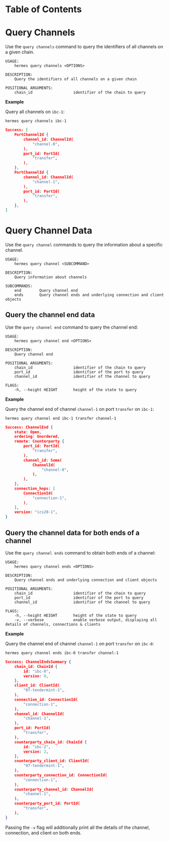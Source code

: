 # Table of Contents

<!-- toc -->

# Query Channels

Use the `query channels` command to query the identifiers of all channels on a given chain.

```shell
USAGE:
    hermes query channels <OPTIONS>

DESCRIPTION:
    Query the identifiers of all channels on a given chain

POSITIONAL ARGUMENTS:
    chain_id                  identifier of the chain to query
```

__Example__

Query all channels on `ibc-1`:

```shell
hermes query channels ibc-1
```

```json
Success: [
    PortChannelId {
        channel_id: ChannelId(
            "channel-0",
        ),
        port_id: PortId(
            "transfer",
        ),
    },
    PortChannelId {
        channel_id: ChannelId(
            "channel-1",
        ),
        port_id: PortId(
            "transfer",
        ),
    },
]
```

# Query Channel Data

Use the `query channel` commands to query the information about a specific channel.

```shell
USAGE:
    hermes query channel <SUBCOMMAND>

DESCRIPTION:
    Query information about channels

SUBCOMMANDS:
    end        Query channel end
    ends       Query channel ends and underlying connection and client objects
```

## Query the channel end data

Use the `query channel end` command to query the channel end:

```shell
USAGE:
    hermes query channel end <OPTIONS>

DESCRIPTION:
    Query channel end

POSITIONAL ARGUMENTS:
    chain_id                  identifier of the chain to query
    port_id                   identifier of the port to query
    channel_id                identifier of the channel to query

FLAGS:
    -h, --height HEIGHT       height of the state to query
```

__Example__

Query the channel end of channel `channel-1` on port `transfer` on `ibc-1`:

```shell
hermes query channel end ibc-1 transfer channel-1
```

```json
Success: ChannelEnd {
    state: Open,
    ordering: Unordered,
    remote: Counterparty {
        port_id: PortId(
            "transfer",
        ),
        channel_id: Some(
            ChannelId(
                "channel-0",
            ),
        ),
    },
    connection_hops: [
        ConnectionId(
            "connection-1",
        ),
    ],
    version: "ics20-1",
}
```

## Query the channel data for both ends of a channel


Use the `query channel ends` command to obtain both ends of a channel:

```shell
USAGE:
    hermes query channel ends <OPTIONS>

DESCRIPTION:
    Query channel ends and underlying connection and client objects

POSITIONAL ARGUMENTS:
    chain_id                  identifier of the chain to query
    port_id                   identifier of the port to query
    channel_id                identifier of the channel to query

FLAGS:
    -h, --height HEIGHT       height of the state to query
    -v, --verbose             enable verbose output, displaying all details of channels, connections & clients
```

__Example__

Query the channel end of channel `channel-1` on port `transfer` on `ibc-0`:

```shell
hermes query channel ends ibc-0 transfer channel-1
```

```json
Success: ChannelEndsSummary {
    chain_id: ChainId {
        id: "ibc-0",
        version: 0,
    },
    client_id: ClientId(
        "07-tendermint-1",
    ),
    connection_id: ConnectionId(
        "connection-1",
    ),
    channel_id: ChannelId(
        "channel-1",
    ),
    port_id: PortId(
        "transfer",
    ),
    counterparty_chain_id: ChainId {
        id: "ibc-2",
        version: 2,
    },
    counterparty_client_id: ClientId(
        "07-tendermint-1",
    ),
    counterparty_connection_id: ConnectionId(
        "connection-1",
    ),
    counterparty_channel_id: ChannelId(
        "channel-1",
    ),
    counterparty_port_id: PortId(
        "transfer",
    ),
}
```

Passing the `-v` flag will additionally print all the details of the
channel, connection, and client on both ends.